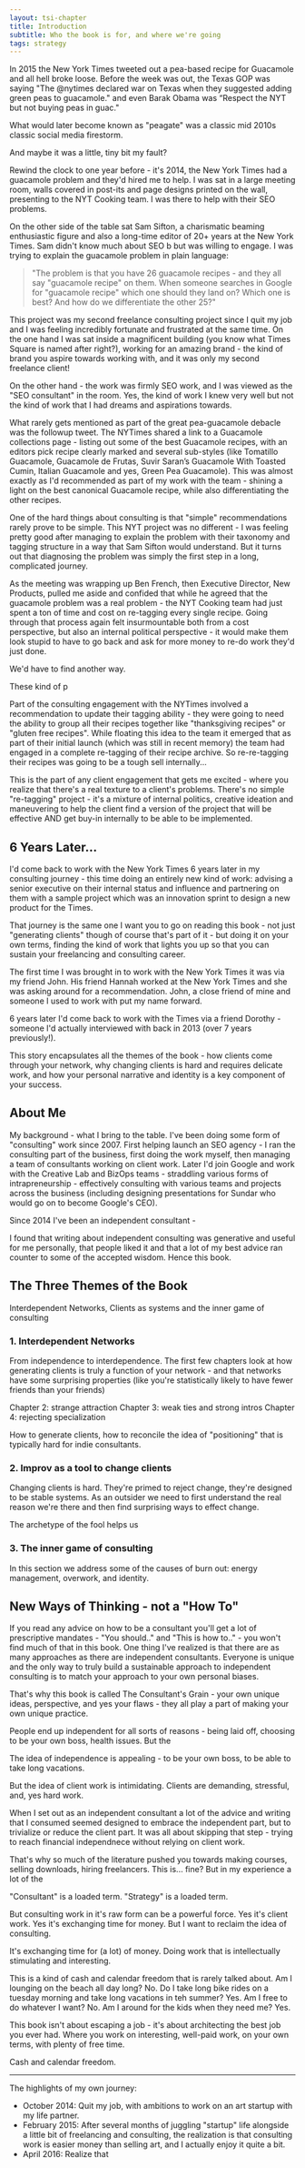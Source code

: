 ```yaml
---
layout: tsi-chapter
title: Introduction
subtitle: Who the book is for, and where we're going
tags: strategy
---
```


In 2015 the New York Times tweeted out a pea-based recipe for Guacamole and all hell broke loose. Before the week was out, the Texas GOP was saying "The @nytimes declared war on Texas when they suggested adding green peas to guacamole." and even Barak Obama was “Respect the NYT but not buying peas in guac."

What would later become known as "peagate" was a classic mid 2010s classic social media firestorm.

And maybe it was a little, tiny bit my fault?

Rewind the clock to one year before - it's 2014, the New York Times had a guacamole problem and they'd hired me to help. I was sat in a large meeting room, walls covered in post-its and page designs printed on the wall, presenting to the NYT Cooking team. I was there to help with their SEO problems.

On the other side of the table sat Sam Sifton, a charismatic beaming enthusiastic figure and also a long-time editor of 20+ years at the New York Times. Sam didn't know much about SEO b but was willing to engage. I was trying to explain the guacamole problem in plain language:

> "The problem is that you have 26 guacamole recipes - and they all say "guacamole recipe" on them. When someone searches in Google for "guacamole recipe" which one should they land on? Which one is best? And how do we differentiate the other 25?"

This project was my second freelance consulting project since I quit my job and I was feeling incredibly fortunate and frustrated at the same time. On the one hand I was sat inside a magnificent building (you know what Times Square is named after right?), working for an amazing brand - the kind of brand you aspire towards working with, and it was only my second freelance client!

On the other hand - the work was firmly SEO work, and I was viewed as the "SEO consultant" in the room. Yes, the kind of work I knew very well but not the kind of work that I had dreams and aspirations towards.

What rarely gets mentioned as part of the great pea-guacamole debacle was the followup tweet. The NYTimes shared a link to a Guacamole collections page - listing out some of the best Guacamole recipes, with an editors pick recipe clearly marked and several sub-styles (like Tomatillo Guacamole, Guacamole de Frutas, Suvir Saran’s Guacamole With Toasted Cumin, Italian Guacamole and yes, Green Pea Guacamole). This was almost exactly as I'd recommended as part of my work with the team - shining a light on the best canonical Guacamole recipe, while also differentiating the other recipes.

One of the hard things about consulting is that "simple" recommendations rarely prove to be simple. This NYT project was no different - I was feeling pretty good after managing to explain the problem with their taxonomy and tagging structure in a way that Sam Sifton would understand. But it turns out that diagnosing the problem was simply the first step in a long, complicated journey.

As the meeting was wrapping up Ben French, then Executive Director, New Products, pulled me aside and confided that while he agreed that the guacamole problem was a real problem - the NYT Cooking team had just spent a ton of time and cost on re-tagging every single recipe. Going through that process again felt insurmountable both from a cost perspective, but also an internal political perspective - it would make them look stupid to have to go back and ask for more money to re-do work they'd just done.

We'd have to find another way.

These kind of p




Part of the consulting engagement with the NYTimes involved a recommendation to update their tagging ability - they were going to need the ability to group all their recipes together like "thanksgiving recipes" or "gluten free recipes". While floating this idea to the team it emerged that as part of their initial launch (which was still in recent memory) the team had engaged in a complete re-tagging of their recipe archive. So re-re-tagging their recipes was going to be a tough sell internally...

This is the part of any client engagement that gets me excited - where you realize that there's a real texture to a client's problems. There's no simple "re-tagging" project - it's a mixture of internal politics, creative ideation and maneuvering to help the client find a version of the project that will be effective AND get buy-in internally to be able to be implemented.

## 6 Years Later...

I'd come back to work with the New York Times 6 years later in my consulting journey - this time doing an entirely new kind of work: advising a senior executive on their internal status and influence and partnering on them with a sample project which was an innovation sprint to design a new product for the Times.

That journey is the same one I want you to go on reading this book - not just "generating clients" though of course that's part of it - but doing it on your own terms, finding the kind of work that lights you up so that you can sustain your freelancing and consulting career.

The first time I was brought in to work with the New York Times it was via my friend John. His friend Hannah worked at the New York Times and she was asking around for a recommendation. John, a close friend of mine and someone I used to work with put my name forward.

6 years later I'd come back to work with the Times via a friend Dorothy - someone I'd actually interviewed with back in 2013 (over 7 years previously!).

This story encapsulates all the themes of the book - how clients come through your network, why changing clients is hard and requires delicate work, and how your personal narrative and identity is a key component of your success.

## About Me

My background - what I bring to the table. I've been doing some form of "consulting" work since 2007. First helping launch an SEO agency - I ran the consulting part of the business, first doing the work myself, then managing a team of consultants working on client work. Later I'd join Google and work with the Creative Lab and BizOps teams - straddling various forms of intrapreneurship - effectively consulting with various teams and projects across the business (including designing presentations for Sundar who would go on to become Google's CEO).

Since 2014 I've been an independent consultant - 

I found that writing about independent consulting was generative and useful for me personally, that people liked it and that a lot of my best advice ran counter to some of the accepted wisdom. Hence this book.

## The Three Themes of the Book

Interdependent Networks, Clients as systems and the inner game of consulting

### 1. Interdependent Networks

From independence to interdependence. The first few chapters look at how generating clients is truly a function of your network - and that networks have some surprising properties (like you're statistically likely to have fewer friends than your friends)

Chapter 2: strange attraction
Chapter 3: weak ties and strong intros
Chapter 4: rejecting specialization

How to generate clients, how to reconcile the idea of "positioning" that is typically hard for indie consultants.

### 2. Improv as a tool to change clients

Changing clients is hard. They're primed to reject change, they're designed to be stable systems. As an outsider we need to first understand the real reason we're there and then find surprising ways to effect change.

The archetype of the fool helps us 

### 3. The inner game of consulting

In this section we address some of the causes of burn out: energy management, overwork, and identity.


## New Ways of Thinking - not a "How To"

If you read any advice on how to be a consultant you'll get a lot of prescriptive mandates - "You should.." and "This is how to.." - you won't find much of that in this book. One thing I've realized is that there are as many approaches as there are independent consultants. Everyone is unique and the only way to truly build a sustainable approach to independent consulting is to match your approach to your own personal biases.

That's why this book is called The Consultant's Grain - your own unique ideas, perspective, and yes your flaws - they all play a part of making your own unique practice.






People end up independent for all sorts of reasons - being laid off, choosing to be your own boss, health issues. But the 

The idea of independence is appealing - to be your own boss, to be able to take long vacations.

But the idea of client work is intimidating. Clients are demanding, stressful, and, yes hard work.

When I set out as an independent consultant a lot of the advice and writing that I consumed seemed designed to embrace the independent part, but to trivialize or reduce the client part. It was all about skipping that step - trying to reach financial independnece without relying on client work.

That's why so much of the literature pushed you towards making courses, selling downloads, hiring freelancers. This is... fine? But in my experience a lot of the 

"Consultant" is a loaded term. "Strategy" is a loaded term.

But consulting work in it's raw form can be a powerful force. Yes it's client work. Yes it's exchanging time for money. But I want to reclaim the idea of consulting.

It's exchanging time for (a lot) of money. Doing work that is intellectually stimulating and interesting.

This is a kind of cash and calendar freedom that is rarely talked about. Am I lounging on the beach all day long? No. Do I take long bike rides on a tuesday morning and take long vacations in teh summer? Yes. Am I free to do whatever I want? No. Am I around for the kids when they need me? Yes.

This book isn't about escaping a job - it's about architecting the best job you ever had. Where you work on interesting, well-paid work, on your own terms, with plenty of free time.

Cash and calendar freedom. 

------



The highlights of my own journey:

* October 2014: Quit my job, with ambitions to work on an art startup with my life partner. 
* February 2015: After several months of juggling "startup" life alongside a little bit of freelancing and consulting, the realization is that consulting work is easier money than selling art, and I actually enjoy it quite a bit.
* April 2016: Realize that 